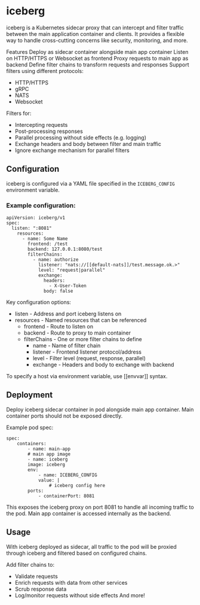 # iceberg
iceberg is a Kubernetes sidecar proxy that can intercept and filter traffic between the main application container and clients. It provides a flexible way to handle cross-cutting concerns like security, monitoring, and more.

Features
Deploy as sidecar container alongside main app container
Listen on HTTP/HTTPS or Websocket as frontend
Proxy requests to main app as backend
Define filter chains to transform requests and responses
Support filters using different protocols:
- HTTP/HTTPS
- gRPC
- NATS
- Websocket

Filters for:
- Intercepting requests
- Post-processing responses
- Parallel processing without side effects (e.g. logging)
- Exchange headers and body between filter and main traffic
- Ignore exchange mechanism for parallel filters

## Configuration
iceberg is configured via a YAML file specified in the `ICEBERG_CONFIG` environment variable.

### Example configuration:

    apiVersion: iceberg/v1
    spec:
      listen: ":8081"
        resources:
          - name: Some Name
            frontend: /test
            backend: 127.0.0.1:8080/test
            filterChains: 
              - name: authorize
                listener: "nats://[[default-nats]]/test.message.ok.>"
                level: "request|parallel"
                exchange: 
                  headers: 
                    - X-User-Token
                  body: false

Key configuration options:
- listen - Address and port iceberg listens on
- resources - Named resources that can be referenced
    - frontend - Route to listen on
    - backend - Route to proxy to main container
    - filterChains - One or more filter chains to define
        - name - Name of filter chain
        - listener - Frontend listener protocol/address
        - level - Filter level (request, response, parallel)
        - exchange - Headers and body to exchange with backend

To specify a host via environment variable, use [[envvar]] syntax.

## Deployment

Deploy iceberg sidecar container in pod alongside main app container. Main container ports should not be exposed directly.

Example pod spec:

    spec:
        containers:
            - name: main-app
            # main app image
            - name: iceberg 
            image: iceberg
            env:
                - name: ICEBERG_CONFIG
                value: |
                    # iceberg config here
            ports:
                - containerPort: 8081
        
This exposes the iceberg proxy on port 8081 to handle all incoming traffic to the pod. Main app container is accessed internally as the backend.

## Usage

With iceberg deployed as sidecar, all traffic to the pod will be proxied through iceberg and filtered based on configured chains.

Add filter chains to:
- Validate requests
- Enrich requests with data from other services
- Scrub response data
- Log/monitor requests without side effects
And more!